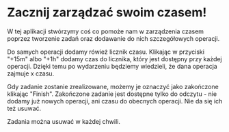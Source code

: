 # **Zacznij zarządzać swoim czasem!**

W tej aplikacji stwórzymy coś co pomoże nam w zarządzenia czasem poprzez tworzenie zadań oraz dodawanie do nich szczegółowych operacji.

Do samych operacji dodamy rówież licznik czasu. Klikając w przyciski "+15m" albo "+1h" dodamy czas do licznika, który jest dostępny przy każdej operacji. 
Dzięki temu po wydarzeniu będziemy wiedzieli, że dana operacja zajmuje x czasu.

Gdy zadanie zostanie zrealizowane, możemy je oznaczyć jako zakończone klikając "Finish". 
Zakończone zadanie jest dostępne tylko do odczytu - nie dodamy już nowych operacji, ani czasu do obecnych operacji. 
Nie da się ich też usuwać.

Zadania można usuwać w każdej chwili.